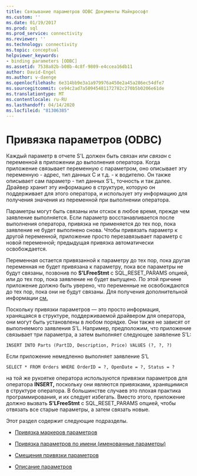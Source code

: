 ```yaml
---
title: Связывание параметров ODBC Документы Майкрософт
ms.custom: ''
ms.date: 01/19/2017
ms.prod: sql
ms.prod_service: connectivity
ms.reviewer: ''
ms.technology: connectivity
ms.topic: conceptual
helpviewer_keywords:
- binding parameters [ODBC]
ms.assetid: 7538a82b-b08b-4c8f-9809-e4ccea16db11
author: David-Engel
ms.author: v-daenge
ms.openlocfilehash: 6e314bb9e3a1a979976a450e2a45a286ec54dfe7
ms.sourcegitcommit: ce94c2ad7a50945481172782c270b5b0206e61de
ms.translationtype: MT
ms.contentlocale: ru-RU
ms.lasthandoff: 04/14/2020
ms.locfileid: "81306385"
---
```

# <a name="binding-parameters-odbc"></a>Привязка параметров (ODBC)
Каждый параметр в отчете S'L должен быть связан или *связан* с переменной в приложении до выполнения оператора. Когда приложение связывает переменную с параметром, оно описывает эту переменную - адрес, тип данных C и т.д. - к водителю. Он также описывает сам параметр - тип данных S'L, точность и так далее. Драйвер хранит эту информацию в структуре, которую он поддерживает для этого оператора, и использует эту информацию для получения значения из переменной при выполнении оператора.  
  
 Параметры могут быть связаны или отскок в любое время, прежде чем заявление выполняется. Если параметр восстанавливается после выполнения оператора, привязка не применяется до тех пор, пока заявление не будет выполнено снова. Чтобы привязать параметр к другой переменной, приложение просто перезавязывает параметр с новой переменной; предыдущая привязка автоматически освобождается.  
  
 Переменная остается привязанной к параметру до тех пор, пока другая переменная не будет привязана к параметру, пока все параметры не будут связаны, позвонив по **S'LFreeStmt** с SQL_RESET_PARAMS опцией, или до тех пор, пока заявление не будет выпущено. По этой причине приложение должно быть уверено, что переменные не освобождаются до тех пор, пока они не будут связаны. Для получения дополнительной информации [см.](../../../odbc/reference/develop-app/allocating-and-freeing-buffers.md)  
  
 Поскольку привязки параметров — это просто информация, хранящаяся в структуре, поддерживаемой драйвером для оператора, они могут быть установлены в любом порядке. Они также не зависят от выполняемого заявления S'L. Например, предположим, что приложение связывает три параметра, а затем выполняет следующее заявление S'L:  
  
```  
INSERT INTO Parts (PartID, Description, Price) VALUES (?, ?, ?)  
```  
  
 Если приложение немедленно выполняет заявление S'L  
  
```  
SELECT * FROM Orders WHERE OrderID = ?, OpenDate = ?, Status = ?  
```  
  
 на той же рукоятке оператора используются привязки параметров для оператора **INSERT,** поскольку они являются привязками, хранящимися в структуре оператора. В большинстве случаев это плохая практика программирования, и их следует избегать. Вместо этого, приложение должно вызвать **S'LFreeStmt** с SQL_RESET_PARAMS опцией, чтобы отвязать все старые параметры, а затем связать новые.  
  
 Этот раздел содержит следующие подразделы.  
  
-   [Привязка маркеров параметров](../../../odbc/reference/develop-app/binding-parameter-markers.md)  
  
-   [Привязка параметров по имени (именованные параметры)](../../../odbc/reference/develop-app/binding-parameters-by-name-named-parameters.md)  
  
-   [Смещения привязки параметров](../../../odbc/reference/develop-app/parameter-binding-offsets.md)  
  
-   [Описание параметров](../../../odbc/reference/develop-app/describing-parameters.md)
